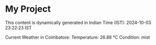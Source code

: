 # My Project

This content is dynamically generated in Indian Time (IST): 2024-10-03 23:22:23 IST


Current Weather in Coimbatore:
Temperature: 26.88 °C
Condition: mist
